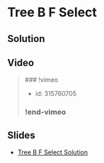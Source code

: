 
# Tree B F Select

## Solution


## Video

<blockquote>
### !vimeo

* id: 315760705

### !end-vimeo
</blockquote>



## Slides

* [Tree B F Select Solution](https://docs.google.com/a/hackreactor.com/presentation/d/1dlIfNgvSfYzOGQGjijqYiTzBlvwFMJSxDyjpSZCKh_o/embed?start=false&loop=false&delayms=3000)

